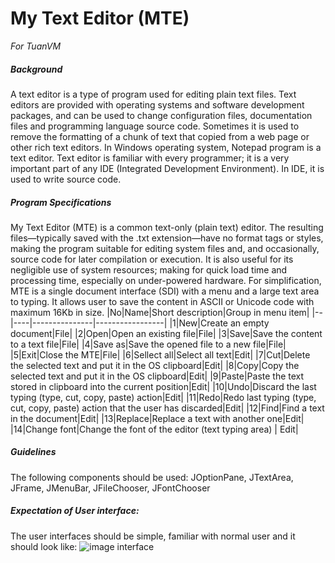 # My Text Editor (MTE)

_For TuanVM_

##### Background

A text editor is a type of program used for editing plain text files. Text editors are provided with operating systems and software development packages, and can be used to change configuration files, documentation files and programming language source code. Sometimes it is used to remove the formatting of a chunk of text that copied from a web page or other rich text editors. In Windows operating system, Notepad program is a text editor. Text editor is familiar with every programmer; it is a very important part of any IDE (Integrated Development Environment). In IDE, it is used to write source code.

##### Program Specifications

My Text Editor (MTE) is a common text-only (plain text) editor. The resulting files—typically saved with the .txt extension—have no format tags or styles, making the program suitable for editing system files and, and occasionally, source code for later compilation or execution. It is also useful for its negligible use of system resources; making for quick load time and processing time, especially on under-powered hardware. For simplification, MTE is a single document interface (SDI) with a menu and a large text area to typing. It allows user to save the content in ASCII or Unicode code with maximum 16Kb in size.
|No|Name|Short description|Group in menu item|
|--|----|---------------|-----------------|
|1|New|Create an empty document|File|
|2|Open|Open an existing file|File|
|3|Save|Save the content to a text file|File|
|4|Save as|Save the opened file to a new file|File|
|5|Exit|Close the MTE|File|
|6|Sellect all|Select all text|Edit|
|7|Cut|Delete the selected text and put it in the OS clipboard|Edit|
|8|Copy|Copy the selected text and put it in the OS clipboard|Edit|
|9|Paste|Paste the text stored in clipboard into the current position|Edit|
|10|Undo|Discard the last typing (type, cut, copy, paste) action|Edit|
|11|Redo|Redo last typing (type, cut, copy, paste) action that the user has discarded|Edit|
|12|Find|Find a text in the document|Edit|
|13|Replace|Replace a text with another one|Edit|
|14|Change font|Change the font of the editor (text typing area) | Edit|
##### Guidelines
The following components should be used: JOptionPane, JTextArea, JFrame, JMenuBar, JFileChooser, JFontChooser
##### Expectation of User interface:
The user interfaces should be simple, familiar with normal user and it should look like: 
![image interface](https://github.com/Sharp-Team/text-editor-javadesk-master/interface.png)
